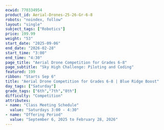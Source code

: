```yaml
---
ecwid: 770334954
product_id: Aerial-Drones-25-26-Gr-6-8
robots: "noindex, follow"
layout: "single"
subject_tags: ["Robotics"]
price: 199.99
weight: "53"
start_date: "2025-09-06"
end_date: "2026-02-28"
start_time: "3:00"
end_time: "4:30"
page_title: "Aerial Drone Competition for Grades 6-8"
page_subtitle: "Sky High Challenge: Piloting and Coding"
featured: 199
ribbon: "Starts Sep 6"
title: "Aerial Drone Competition for Grades 6-8 | Blue Ridge Boost"
day_tags: ["Saturday"]
grade_tags: ["6th","7th","8th"]
difficulty: "Competition"
attributes:
- name: "Class Meeting Schedule"
  value: "Saturdays 3:00 - 4:30"
- name: "Offering Period"
  value: "September 6, 2025 to February 28, 2026"
---
```

